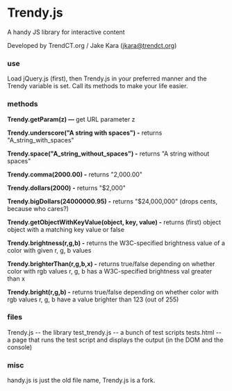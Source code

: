 # Trendy.js
A handy JS library for interactive content

Developed by TrendCT.org / Jake Kara (jkara@trendct.org) 

### use
Load jQuery.js (first), then Trendy.js in your preferred manner and the Trendy variable is set. Call its methods to make your life easier.

### methods

__Trendy.getParam(z) —__ get URL parameter z

__Trendy.underscore("A string with spaces") -__ returns "A_string_with_spaces" 

__Trendy.space("A_string_without_spaces") -__ returns "A string without spaces" 

__Trendy.comma(2000.00) -__ returns "2,000.00"

__Trendy.dollars(2000) -__ returns "$2,000"

__Trendy.bigDollars(24000000.95) -__ returns "$24,000,000" (drops cents, because who cares?)

__Trendy.getObjectWithKeyValue(object, key, value) -__ returns (first) object object with a matching key value or false 

__Trendy.brightness(r,g,b) -__ returns the W3C-specified brightness value of a color with given r, g, b values 

__Trendy.brighterThan(r,g,b,x) -__ returns true/false depending on whether color with rgb values r, g, b has a W3C-specified brightness val greater than x 

__Trendy.bright(r,g,b) -__ returns true/false depending on whether color with rgb values r, g, b have a value brighter than 123 (out of 255)

### files

Trendy.js -- the library
test_trendy.js -- a bunch of test scripts
tests.html -- a page that runs the test script and displays the output (in the DOM and the console)

### misc
handy.js is just the old file name, Trendy.js is a fork. 


